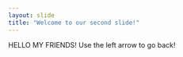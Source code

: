 ```yaml
---
layout: slide
title: "Welcome to our second slide!"
---
```

HELLO MY FRIENDS!
Use the left arrow to go back!
